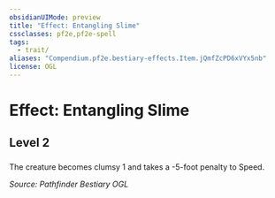 ```yaml
---
obsidianUIMode: preview
title: "Effect: Entangling Slime"
cssclasses: pf2e,pf2e-spell
tags:
  - trait/
aliases: "Compendium.pf2e.bestiary-effects.Item.jQmfZcPD6xVYx5nb"
license: OGL
---
```

# Effect: Entangling Slime
## Level 2
### 






The creature becomes clumsy 1 and takes a -5-foot penalty to Speed.

*Source: Pathfinder Bestiary*
*OGL*